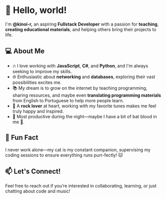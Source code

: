 # 👋 Hello, world!  

I'm **@kinoi-r,** an aspiring **Fullstack Developer** with a passion for **teaching**, **creating educational materials**, and helping others bring their projects to life.  

## 💻 About Me  
- 🔥 I love working with **JavaScript**, **C#**, and **Python**, and I'm always seeking to improve my skills.  
- 🌐 Enthusiastic about **networking** and **databases**, exploring their vast possibilities excites me.  
- 📚 My dream is to grow on the internet by teaching programming, sharing resources, and maybe even **translating programming materials** from English to Portuguese to help more people learn.  
- 🎸 A **rock lover** at heart, working with my favorite tunes makes me feel truly happy and inspired.  
- 🌙 Most productive during the night—maybe I have a bit of bat blood in me 🦇.  

## 🐾 Fun Fact  
I never work alone—my cat is my constant companion, supervising my coding sessions to ensure everything runs purr-fectly! 🐱  

## 📫 Let's Connect!  
Feel free to reach out if you’re interested in collaborating, learning, or just chatting about code and music!  
